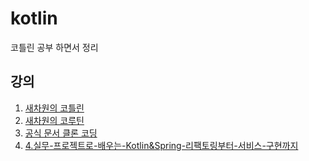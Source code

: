 # kotlin
코틀린 공부 하면서 정리 

## 강의 
1. [새차원의 코틀린](./1.새차원의%20코틀린)
2. [새차원의 코루틴](./2.새차원의%20코루틴)
3. [공식 문서 클론 코딩](./3.코틀린%20공식문서)
4. [4.실무-프로젝트로-배우는-Kotlin&Spring-리팩토링부터-서비스-구현까지](./4.실무-프로젝트로-배우는-Kotlin&Spring-리팩토링부터-서비스-구현까지)